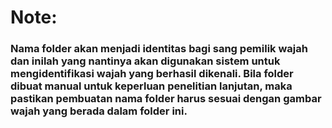 # Note:

### Nama folder akan menjadi identitas bagi sang pemilik wajah dan inilah yang nantinya akan digunakan sistem untuk mengidentifikasi wajah yang berhasil dikenali. Bila folder dibuat manual untuk keperluan penelitian lanjutan, maka pastikan pembuatan nama folder harus sesuai dengan gambar wajah yang berada dalam folder ini.
